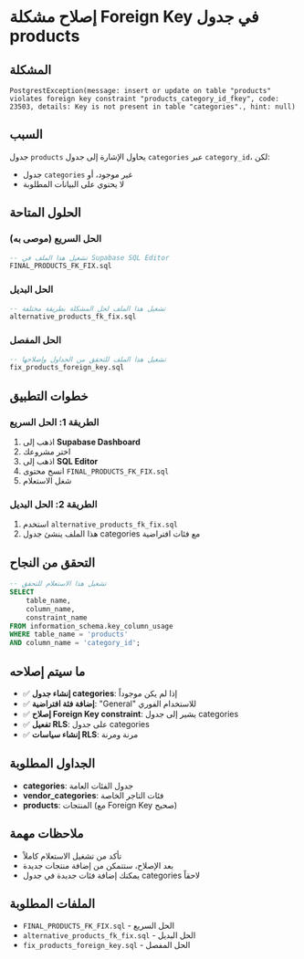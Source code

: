 # إصلاح مشكلة Foreign Key في جدول products

## المشكلة
```
PostgrestException(message: insert or update on table "products" violates foreign key constraint "products_category_id_fkey", code: 23503, details: Key is not present in table "categories"., hint: null)
```

## السبب
جدول `products` يحاول الإشارة إلى جدول `categories` عبر `category_id`، لكن:
- جدول `categories` غير موجود، أو
- لا يحتوي على البيانات المطلوبة

## الحلول المتاحة

### الحل السريع (موصى به)
```sql
-- تشغيل هذا الملف في Supabase SQL Editor
FINAL_PRODUCTS_FK_FIX.sql
```

### الحل البديل
```sql
-- تشغيل هذا الملف لحل المشكلة بطريقة مختلفة
alternative_products_fk_fix.sql
```

### الحل المفصل
```sql
-- تشغيل هذا الملف للتحقق من الجداول وإصلاحها
fix_products_foreign_key.sql
```

## خطوات التطبيق

### الطريقة 1: الحل السريع
1. اذهب إلى **Supabase Dashboard**
2. اختر مشروعك
3. اذهب إلى **SQL Editor**
4. انسخ محتوى `FINAL_PRODUCTS_FK_FIX.sql`
5. شغل الاستعلام

### الطريقة 2: الحل البديل
1. استخدم `alternative_products_fk_fix.sql`
2. هذا الملف ينشئ جدول categories مع فئات افتراضية

## التحقق من النجاح
```sql
-- تشغيل هذا الاستعلام للتحقق
SELECT 
    table_name,
    column_name,
    constraint_name
FROM information_schema.key_column_usage
WHERE table_name = 'products'
AND column_name = 'category_id';
```

## ما سيتم إصلاحه
- ✅ **إنشاء جدول categories**: إذا لم يكن موجوداً
- ✅ **إضافة فئة افتراضية**: "General" للاستخدام الفوري
- ✅ **إصلاح Foreign Key constraint**: يشير إلى جدول categories
- ✅ **تفعيل RLS**: على جدول categories
- ✅ **إنشاء سياسات RLS**: مرنة ومرنة

## الجداول المطلوبة
- **categories**: جدول الفئات العامة
- **vendor_categories**: فئات التاجر الخاصة
- **products**: المنتجات (مع Foreign Key صحيح)

## ملاحظات مهمة
- تأكد من تشغيل الاستعلام كاملاً
- بعد الإصلاح، ستتمكن من إضافة منتجات جديدة
- يمكنك إضافة فئات جديدة في جدول categories لاحقاً

## الملفات المطلوبة
- `FINAL_PRODUCTS_FK_FIX.sql` - الحل السريع
- `alternative_products_fk_fix.sql` - الحل البديل
- `fix_products_foreign_key.sql` - الحل المفصل


















